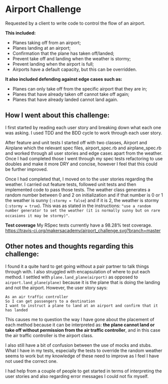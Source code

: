 Airport Challenge
=================

Requested by a client to write code to control the flow of an airport.

**This included:**
* Planes taking off from an airport;
* Planes landing at an airport;
* Confirmation that the plane has taken off/landed;
* Prevent take off and landing when the weather is stormy;
* Prevent landing when the airport is full;
* Airports have a default capacity, but this can be overridden.

**It also included defending against edge cases such as:**
* Planes can only take off from the specific airport that they are in;
* Planes that have already taken off cannot take off again;
* Planes that have already landed cannot land again.

How I went about this challenge:
--------------------------------

I first started by reading each user story and breaking down what each one was asking. I used TDD and the BDD cycle to work through each user story.

After feature and unit tests I started off with two classes, Airport and Airplane which the relevant spec files, airport_spec.rb and airplane_spec.rb and worked through all user stories and edge cases apart from the weather. Once I had completed those I went through my spec tests refactoring to use doubles and make it more DRY and concise, however I feel that this could be further improved.

Once I had completed that, I moved on to the user stories regarding the weather. I carried out feature tests, followed unit tests and then implemented code to pass those tests. The weather class generates a random number between 0 and 2 on initialization and if that number is 0 or 1 the weather is sunny (```:stormy = false```) and if it is 2, the weather is stormy (```:stormy = true```). This was as stated in the instructions: ```"use a random number generator to set the weather (it is normally sunny but on rare occasions it may be stormy)"```.

**Test coverage**
My RSpec tests currently have a 98.28% test coverage.
https://travis-ci.org/makersacademy/airport_challenge.svg?branch=master


Other notes and thoughts regarding this challenge:
--------------------------------------------------

I found it a quite hard to get going without a pair partner to talk things through with. I also struggled with encapsulation of where to put each method. I settled with ```plane.land_plane(airport)``` as opposed to ```airport.land_plane(plane)``` because it is the plane that is doing the landing and not the airport. However, the user story says:

```
As an air traffic controller
So I can get passengers to a destination
I want to instruct a plane to land at an airport and confirm that it has landed
```

This causes me to question the way I have gone about the placement of each method because it can be interpreted as: **the plane cannot land or take off without permission from the air traffic controller**, and in this case the air traffic controller is the airport class.

I also still have a bit of confusion between the use of mocks and stubs. What I have in my tests, especially the tests to override the random weather seems to work but my knowledge of these need to improve as I feel I have not used the correct one.

I had help from a couple of people to get started in terms of interpreting the user stories and also regarding error messages I could not fix myself.
